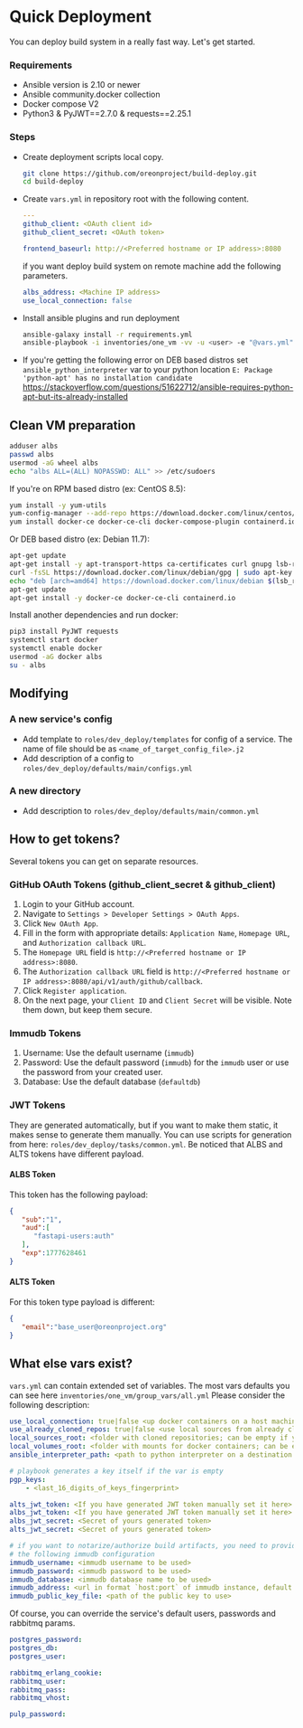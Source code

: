 # Quick Deployment
You can deploy build system in a really fast way. Let's get started.

### Requirements
* Ansible version is 2.10 or newer
* Ansible community.docker collection
* Docker compose V2
* Python3 & PyJWT==2.7.0 & requests==2.25.1

### Steps
* Create deployment scripts local copy.
  ```sh
  git clone https://github.com/oreonproject/build-deploy.git
  cd build-deploy
  ```
* Create `vars.yml` in repository root with the following content.
  ```yml
  ---
  github_client: <OAuth client id>
  github_client_secret: <OAuth token>

  frontend_baseurl: http://<Preferred hostname or IP address>:8080
  ```
  if you want deploy build system on remote machine add the following parameters.
  ```yml
  albs_address: <Machine IP address>
  use_local_connection: false
  ```
* Install ansible plugins and run deployment
  ```sh
  ansible-galaxy install -r requirements.yml
  ansible-playbook -i inventories/one_vm -vv -u <user> -e "@vars.yml" playbooks/albs_on_one_vm.yml
  ```
* If you're getting the following error on DEB based distros set `ansible_python_interpreter` var to your python location
  ```E: Package 'python-apt' has no installation candidate```
  https://stackoverflow.com/questions/51622712/ansible-requires-python-apt-but-its-already-installed

## Clean VM preparation
```sh
adduser albs
passwd albs
usermod -aG wheel albs
echo "albs ALL=(ALL) NOPASSWD: ALL" >> /etc/sudoers
```
If you're on RPM based distro (ex: CentOS 8.5):
```sh
yum install -y yum-utils
yum-config-manager --add-repo https://download.docker.com/linux/centos/docker-ce.repo
yum install docker-ce docker-ce-cli docker-compose-plugin containerd.io python3
```
Or DEB based distro (ex: Debian 11.7):
```sh
apt-get update
apt-get install -y apt-transport-https ca-certificates curl gnupg lsb-release python3 python3-pip
curl -fsSL https://download.docker.com/linux/debian/gpg | sudo apt-key add -
echo "deb [arch=amd64] https://download.docker.com/linux/debian $(lsb_release -cs) stable" | sudo tee /etc/apt/sources.list.d/docker.list
apt-get update
apt-get install -y docker-ce docker-ce-cli containerd.io
```
Install another dependencies and run docker:
```sh
pip3 install PyJWT requests
systemctl start docker
systemctl enable docker
usermod -aG docker albs
su - albs
```

## Modifying
### A new service's config
* Add template to `roles/dev_deploy/templates` for config of a service. The name of file should be as `<name_of_target_config_file>.j2`
* Add description of a config to `roles/dev_deploy/defaults/main/configs.yml`

### A new directory
* Add description to `roles/dev_deploy/defaults/main/common.yml`

## How to get tokens?
Several tokens you can get on separate resources.
### GitHub OAuth Tokens (github_client_secret & github_client)
1. Login to your GitHub account.
2. Navigate to `Settings > Developer Settings > OAuth Apps`.
3. Click `New OAuth App`.
4. Fill in the form with appropriate details: `Application Name`, `Homepage URL`, and `Authorization callback URL`. 
5. The `Homepage URL` field is `http://<Preferred hostname or IP address>:8080`.
6. The `Authorization callback URL` field is `http://<Preferred hostname or IP address>:8080/api/v1/auth/github/callback`.
7. Click `Register application`.
8. On the next page, your `Client ID` and `Client Secret` will be visible. Note them down, but keep them secure.

### Immudb Tokens

1. Username: Use the default username (`immudb`)
2. Password: Use the default password (`immudb`) for the `immudb` user or use the password from your created user.
3. Database: Use the default database (`defaultdb`)

### JWT Tokens
They are generated automatically, but if you want to make them static, it makes sense to generate them manually.
You can use scripts for generation from here: `roles/dev_deploy/tasks/common.yml`. 
Be noticed that ALBS and ALTS tokens have different payload.

#### ALBS Token
This token has the following payload:
```json
{
   "sub":"1",
   "aud":[
      "fastapi-users:auth"
   ],
   "exp":1777628461
}
```
#### ALTS Token
For this token type payload is different:
```json
{
   "email":"base_user@oreonproject.org"
}
```

## What else vars exist?
`vars.yml` can contain extended set of variables. The most vars defaults you can see here `inventories/one_vm/group_vars/all.yml` 
Please consider the following description:

```yaml
use_local_connection: true|false <up docker containers on a host machine>
use_already_cloned_repos: true|false <use local sources from already cloned repos>
local_sources_root: <folder with cloned repositories; can be empty if you use cloning of sources from GH>
local_volumes_root: <folder with mounts for docker containers; can be empty if you use cloning of sources from GH>
ansible_interpreter_path: <path to python interpreter on a destination host>

# playbook generates a key itself if the var is empty
pgp_keys:
    - <last_16_digits_of_keys_fingerprint>

alts_jwt_token: <If you have generated JWT token manually set it here>
albs_jwt_token: <If you have generated JWT token manually set it here>
albs_jwt_secret: <Secret of yours generated token>
alts_jwt_secret: <Secret of yours generated token>

# if you want to notarize/authorize build artifacts, you need to provide
# the following immudb configuration
immudb_username: <immudb username to be used>
immudb_password: <immudb password to be used>
immudb_database: <immudb database name to be used>
immudb_address: <url in format `host:port` of immudb instance, default port is 3322>
immudb_public_key_file: <path of the public key to use>

```
Of course, you can override the service's default users, passwords and rabbitmq params.
```yaml
postgres_password:
postgres_db:
postgres_user:

rabbitmq_erlang_cookie:
rabbitmq_user:
rabbitmq_pass:
rabbitmq_vhost:

pulp_password:
```
